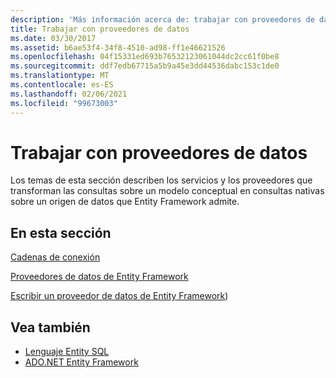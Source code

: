 ```yaml
---
description: 'Más información acerca de: trabajar con proveedores de datos'
title: Trabajar con proveedores de datos
ms.date: 03/30/2017
ms.assetid: b6ae53f4-34f8-4510-ad98-ff1e46621526
ms.openlocfilehash: 04f15331ed693b76532123061044dc2cc61f0be8
ms.sourcegitcommit: ddf7edb67715a5b9a45e3dd44536dabc153c1de0
ms.translationtype: MT
ms.contentlocale: es-ES
ms.lasthandoff: 02/06/2021
ms.locfileid: "99673003"
---
```

# <a name="working-with-data-providers"></a>Trabajar con proveedores de datos

Los temas de esta sección describen los servicios y los proveedores que transforman las consultas sobre un modelo conceptual en consultas nativas sobre un origen de datos que Entity Framework admite.  
  
## <a name="in-this-section"></a>En esta sección  

 [Cadenas de conexión](connection-strings.md)  
  
 [Proveedores de datos de Entity Framework](data-providers.md)  
  
 [Escribir un proveedor de datos de Entity Framework](/previous-versions/dotnet/netframework-4.0/ee789835(v=vs.100)))
  
## <a name="see-also"></a>Vea también

- [Lenguaje Entity SQL](./language-reference/entity-sql-language.md)
- [ADO.NET Entity Framework](index.md)
